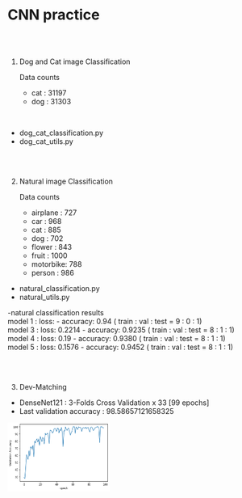 # CNN practice

<br><br>

1. Dog and Cat image Classification<br>

    Data counts

    - cat      : 31197
    - dog      : 31303
<br>

  - dog_cat_classification.py
  - dog_cat_utils.py

<br><br>

2. Natural image Classification <br>

    Data counts

    - airplane : 727
    - car      : 968
    - cat      : 885
    - dog      : 702
    - flower   : 843
    - fruit    : 1000
    - motorbike: 788
    - person   : 986

  - natural_classification.py
  - natural_utils.py

-natural classification results<br>
model 1 : loss:        - accuracy: 0.94   ( train : val : test = 9 : 0 : 1)<br>
model 3 : loss: 0.2214 - accuracy: 0.9235 ( train : val : test = 8 : 1 : 1)<br>
model 4 : loss: 0.19   - accuracy: 0.9380 ( train : val : test = 8 : 1 : 1)<br>
model 5 : loss: 0.1576 - accuracy: 0.9452 ( train : val : test = 8 : 1 : 1)

<br><br>

3. Dev-Matching <br>
- DenseNet121 : 3-Folds Cross Validation x 33 [99 epochs]
- Last validation accuracy :  98.58657121658325
<img src="https://github.com/nhm0819/CNN_prac/blob/master/plots/dev_matching_acc.png?raw=true" width="40%" height="40%">  

